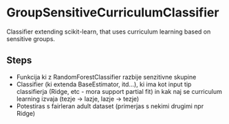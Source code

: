 # GroupSensitiveCurriculumClassifier
Classifier extending scikit-learn, that uses curriculum learning based on sensitive groups.

## Steps
- Funkcija ki z RandomForestClassifier razbije senzitivne skupine
- Classifier (ki extenda BaseEstimator, itd…), ki ima kot input tip classifierja (Ridge, etc - mora support partial fit) in kak naj se curriculum learning izvaja (tezje -> lazje, lazje -> tezje)
- Potestiras s fairleran adult dataset (primerjas s nekimi drugimi npr Ridge) 